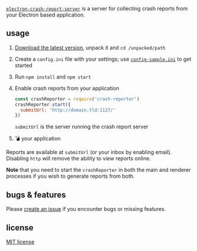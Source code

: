 [`electron-crash-report-server`][git-repo] is a server for
collecting crash reports from your Electron based
application.

## usage

1. [Download the latest version][latest], unpack it and
   `cd /unpacked/path`

2. Create a `config.ini` file with your settings; use
   [`config-sample.ini`][sample-config] to get started

3. Run `npm install` and `npm start`

4. Enable crash reports from your application

   ``` javascript
   const crashReporter = require('crash-reporter')
   crashReporter.start({
     submitUrl: 'http://domain.tld:1127/'
   })
   ```

   `submitUrl` is the server running the crash report
   server

5. :bomb: your application

Reports are available at `submitUrl` (or your inbox by
enabling email). Disabling `http` will remove the ability
to view reports online.

**Note** that you need to start the `crashReporter` in both
the main and renderer processes if you wish to generate
reports from both.

## bugs & features
Please [create an issue][issues] if you encounter bugs or
missing features.

## license
[MIT license][license]

[git-repo]: http://git.io/vGxTg
[issues]: http://git.io/vGxt1
[latest]: http://git.io/vGxTY
[license]: http://git.io/vGxmf
[sample-config]: http://git.io/vGbHg
